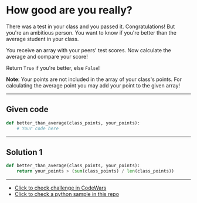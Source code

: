 # How good are you really?

There was a test in your class and you passed it. Congratulations!
But you're an ambitious person. You want to know if you're better than the average student in your class.

You receive an array with your peers' test scores. Now calculate the average and compare your score!

Return `True` if you're better, else `False`!

**Note**:
Your points are not included in the array of your class's points. For calculating the average point you may add your point to the given array!

---

## Given code
```python
def better_than_average(class_points, your_points):
    # Your code here
```

---

## Solution 1
```python
def better_than_average(class_points, your_points):
    return your_points > (sum(class_points) / len(class_points))
```

---

- [Click to check challenge in CodeWars](https://www.codewars.com/kata/5601409514fc93442500010b)
- [Click to check a python sample in this repo](https://github.com/AugustoCarloPareja/codewars_challenges/blob/master/8_kyu/How_good_are_you_really.py)

